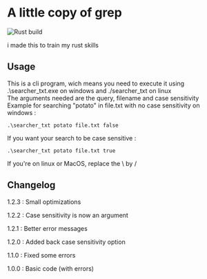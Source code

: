 # A little copy of grep

![Rust build](https://github.com/Raphdf201/minigrep/actions/workflows/rust.yml/badge.svg)

i made this to train my rust skills

## Usage

This is a cli program, wich means you need to execute it using .\searcher_txt.exe on windows and ./searcher_txt on linux<br/>
The arguments needed are the query, filename and case sensitivity
Example for searching "potato" in file.txt with no case sensitivity on windows :

```
.\searcher_txt potato file.txt false
```

If you want your search to be case sensitive :

```
.\searcher_txt potato file.txt true
```

If you're on linux or MacOS, replace the \ by /

## Changelog

1.2.3 : Small optimizations

1.2.2 : Case sensitivity is now an argument

1.2.1 : Better error messages

1.2.0 : Added back case sensitivity option

1.1.0 : Fixed some errors

1.0.0 : Basic code (with errors)
